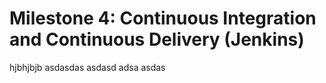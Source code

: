 # Milestone 4: Continuous Integration and Continuous Delivery (Jenkins) 

hjbhjbjb
asdasdas asdasd
adsa asdas
